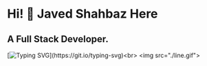# Hi! 👋  Javed Shahbaz Here

## A Full Stack Developer.

[![Typing SVG](https://readme-typing-svg.demolab.com/?lines=A+Full-Stack+developer+04+months;experience.+I+have+expertise+in+JavaScript;React,+and+Node.js;)](https://git.io/typing-svg)<br>
<img src="./line.gif">
